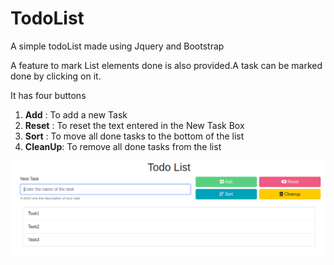 # TodoList
A simple todoList made using Jquery and Bootstrap

A feature to mark List elements done is also provided.A task can be marked done by clicking on it.

It has four buttons
1. **Add**     : To add a new Task 
2. **Reset**   : To reset the text entered in the New Task Box
3. **Sort**    : To move all done tasks to the bottom of the list
4.  **CleanUp**: To remove all done tasks from the list

![Sample](https://github.com/anmolgup/TodoList/blob/master/sample1.png)
